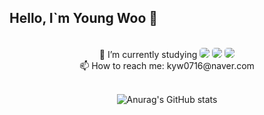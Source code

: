 <!--
**kyw0716/kyw0716** is a ✨ _special_ ✨ repository because its `README.md` (this file) appears on your GitHub profile.

Here are some ideas to get you started:

- 🔭 I’m currently working on ...
- 🌱 I’m currently learning ...
- 👯 I’m looking to collaborate on ...
- 🤔 I’m looking for help with ...
- 💬 Ask me about ...
- 📫 How to reach me: ...
- 😄 Pronouns: ...
- ⚡ Fun fact: ...
-->

## Hello, I`m Young Woo 👋

<br/>
<div align="center">    
    🌱 I’m currently studying 
    <img src="https://img.shields.io/badge/Firebase-039BE5?style=flat&logo=Firebase&logoColor=white" style="border-radius: 5px;"/> 
    <img src="https://img.shields.io/badge/typescript-%23007ACC.svg?style=flat&logo=typescript&logoColor=white" style="border-radius: 5px;"/>
    <img src="https://img.shields.io/badge/react-%2320232a.svg?style=flat&logo=react&logoColor=%2361DAFB" style="border-radius: 5px;"/>
    <br/>
    📫 How to reach me: kyw0716@naver.com
    <br/><br/>


![Anurag's GitHub stats](https://github-readme-stats.vercel.app/api?username=kyw0716&show_icons=true&theme=dracula)

</div>
